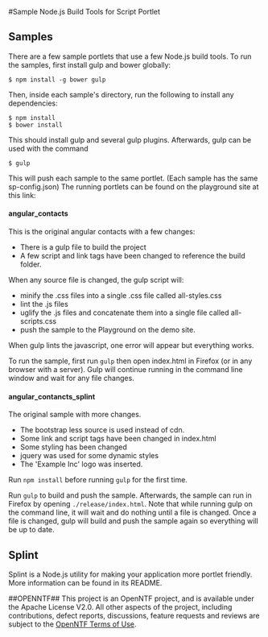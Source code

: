 #Sample Node.js Build Tools for Script Portlet

## Samples
There are a few sample portlets that use a few Node.js build tools. To run the samples, first install gulp and bower globally:
```
$ npm install -g bower gulp
```
Then, inside each sample's directory, run the following to install any dependencies:
```
$ npm install
$ bower install
```
This should install gulp and several gulp plugins. Afterwards, gulp can be used with the command
```
$ gulp
```
This will push each sample to the same portlet. (Each sample has the same sp-config.json)
The running portlets can be found on the playground site at this link:


#### angular_contacts
This is the original angular contacts with a few changes:
- There is a gulp file to build the project
- A few script and link tags have been changed to reference the build folder.

When any source file is changed, the gulp script will:
- minify the .css files into a single .css file called all-styles.css
- lint the .js files
- uglify the .js files and concatenate them into a single file called all-scripts.css
- push the sample to the Playground on the demo site.

When gulp lints the javascript, one error will appear but everything works.

To run the sample, first run `gulp` then open index.html in Firefox (or in any browser
with a server). Gulp will continue running in the command line window and wait for
any file changes.

#### angular_contancts_splint
The original sample with more changes.
- The bootstrap less source is used instead of cdn.
- Some link and script tags have been changed in index.html
- Some styling has been changed
- jquery was used for some dynamic styles
- The 'Example Inc' logo was inserted.

Run `npm install` before running `gulp` for the first time.

Run `gulp` to build and push the sample. Afterwards, the sample can run in Firefox by
opening `./release/index.html`. Note that while running gulp on the command line,
it will wait and do nothing until a file is changed. Once a file is changed, gulp
will build and push the sample again so everything will be up to date.

## Splint
Splint is a Node.js utility for making your application more portlet 
friendly. More information can be found in its README.

##OPENNTF##
This project is an OpenNTF project, and is available under the Apache License
V2.0. All other aspects of the project, including contributions, defect
reports, discussions, feature requests and reviews are subject to the
[OpenNTF Terms of Use](http://openntf.org/Internal/home.nsf/dx/Terms_of_Use).
